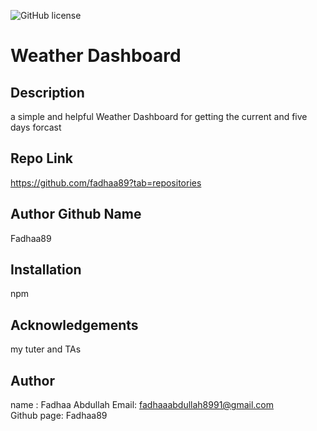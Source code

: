 ![GitHub license](https://img.shields.io/badge/license-MIT-blue.svg)
  # Weather Dashboard

  ## Description
  a simple and helpful Weather Dashboard
  for getting the current and five days forcast
  
  ## Repo Link
  https://github.com/fadhaa89?tab=repositories 
  
  ## Author Github Name
  Fadhaa89
   
  ## Installation
  npm
  
  ## Acknowledgements
  my tuter and TAs
  
  
  ## Author 
  name : Fadhaa Abdullah 
  Email: fadhaaabdullah8991@gmail.com  
  Github page: Fadhaa89
  